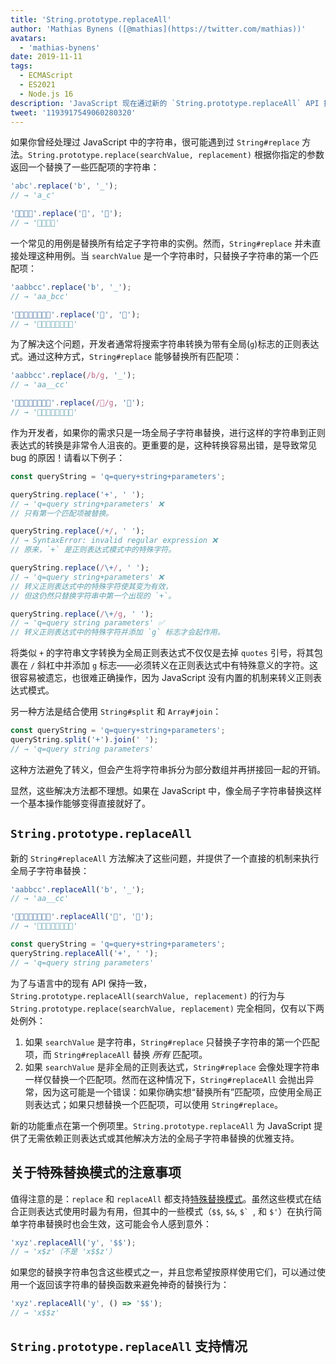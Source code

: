 ```yaml
---
title: 'String.prototype.replaceAll'
author: 'Mathias Bynens ([@mathias](https://twitter.com/mathias))'
avatars:
  - 'mathias-bynens'
date: 2019-11-11
tags:
  - ECMAScript
  - ES2021
  - Node.js 16
description: 'JavaScript 现在通过新的 `String.prototype.replaceAll` API 提供了对全局子字符串替换的一流支持。'
tweet: '1193917549060280320'
---
```

如果你曾经处理过 JavaScript 中的字符串，很可能遇到过 `String#replace` 方法。`String.prototype.replace(searchValue, replacement)` 根据你指定的参数返回一个替换了一些匹配项的字符串：

<!--truncate-->
```js
'abc'.replace('b', '_');
// → 'a_c'

'🍏🍋🍊🍓'.replace('🍏', '🥭');
// → '🥭🍋🍊🍓'
```

一个常见的用例是替换所有给定子字符串的实例。然而，`String#replace` 并未直接处理这种用例。当 `searchValue` 是一个字符串时，只替换子字符串的第一个匹配项：

```js
'aabbcc'.replace('b', '_');
// → 'aa_bcc'

'🍏🍏🍋🍋🍊🍊🍓🍓'.replace('🍏', '🥭');
// → '🥭🍏🍋🍋🍊🍊🍓🍓'
```

为了解决这个问题，开发者通常将搜索字符串转换为带有全局(`g`)标志的正则表达式。通过这种方式，`String#replace` 能够替换所有匹配项：

```js
'aabbcc'.replace(/b/g, '_');
// → 'aa__cc'

'🍏🍏🍋🍋🍊🍊🍓🍓'.replace(/🍏/g, '🥭');
// → '🥭🥭🍋🍋🍊🍊🍓🍓'
```

作为开发者，如果你的需求只是一场全局子字符串替换，进行这样的字符串到正则表达式的转换是非常令人沮丧的。更重要的是，这种转换容易出错，是导致常见 bug 的原因！请看以下例子：

```js
const queryString = 'q=query+string+parameters';

queryString.replace('+', ' ');
// → 'q=query string+parameters' ❌
// 只有第一个匹配项被替换。

queryString.replace(/+/, ' ');
// → SyntaxError: invalid regular expression ❌
// 原来，`+` 是正则表达式模式中的特殊字符。

queryString.replace(/\+/, ' ');
// → 'q=query string+parameters' ❌
// 转义正则表达式中的特殊字符使其变为有效，
// 但这仍然只替换字符串中第一个出现的 `+`。

queryString.replace(/\+/g, ' ');
// → 'q=query string parameters' ✅
// 转义正则表达式中的特殊字符并添加 `g` 标志才会起作用。
```

将类似 `+` 的字符串文字转换为全局正则表达式不仅仅是去掉 `quotes` 引号，将其包裹在 `/` 斜杠中并添加 `g` 标志——必须转义在正则表达式中有特殊意义的字符。这很容易被遗忘，也很难正确操作，因为 JavaScript 没有内置的机制来转义正则表达式模式。

另一种方法是结合使用 `String#split` 和 `Array#join`：

```js
const queryString = 'q=query+string+parameters';
queryString.split('+').join(' ');
// → 'q=query string parameters'
```

这种方法避免了转义，但会产生将字符串拆分为部分数组并再拼接回一起的开销。

显然，这些解决方法都不理想。如果在 JavaScript 中，像全局子字符串替换这样一个基本操作能够变得直接就好了。

## `String.prototype.replaceAll`

新的 `String#replaceAll` 方法解决了这些问题，并提供了一个直接的机制来执行全局子字符串替换：

```js
'aabbcc'.replaceAll('b', '_');
// → 'aa__cc'

'🍏🍏🍋🍋🍊🍊🍓🍓'.replaceAll('🍏', '🥭');
// → '🥭🥭🍋🍋🍊🍊🍓🍓'

const queryString = 'q=query+string+parameters';
queryString.replaceAll('+', ' ');
// → 'q=query string parameters'
```

为了与语言中的现有 API 保持一致，`String.prototype.replaceAll(searchValue, replacement)` 的行为与 `String.prototype.replace(searchValue, replacement)` 完全相同，仅有以下两处例外：

1. 如果 `searchValue` 是字符串，`String#replace` 只替换子字符串的第一个匹配项，而 `String#replaceAll` 替换 _所有_ 匹配项。
1. 如果 `searchValue` 是非全局的正则表达式，`String#replace` 会像处理字符串一样仅替换一个匹配项。然而在这种情况下，`String#replaceAll` 会抛出异常，因为这可能是一个错误：如果你确实想“替换所有”匹配项，应使用全局正则表达式；如果只想替换一个匹配项，可以使用 `String#replace`。

新的功能重点在第一个例项里。`String.prototype.replaceAll` 为 JavaScript 提供了无需依赖正则表达式或其他解决方法的全局子字符串替换的优雅支持。

## 关于特殊替换模式的注意事项

值得注意的是：`replace` 和 `replaceAll` 都支持[特殊替换模式](https://developer.mozilla.org/zh-CN/docs/Web/JavaScript/Reference/Global_Objects/String/replace#specifying_a_string_as_the_replacement)。虽然这些模式在结合正则表达式使用时最为有用，但其中的一些模式（`$$`, `$&`, ``$` ``, 和 `$'`）在执行简单字符串替换时也会生效，这可能会令人感到意外：

```js
'xyz'.replaceAll('y', '$$');
// → 'x$z'（不是 'x$$z'）
```

如果您的替换字符串包含这些模式之一，并且您希望按原样使用它们，可以通过使用一个返回该字符串的替换函数来避免神奇的替换行为：

```js
'xyz'.replaceAll('y', () => '$$');
// → 'x$$z'
```

## `String.prototype.replaceAll` 支持情况

<feature-support chrome="85 https://bugs.chromium.org/p/v8/issues/detail?id=9801"
                 firefox="77 https://bugzilla.mozilla.org/show_bug.cgi?id=1608168#c8"
                 safari="13.1 https://webkit.org/blog/10247/new-webkit-features-in-safari-13-1/"
                 nodejs="16"
                 babel="yes https://github.com/zloirock/core-js#ecmascript-string-and-regexp"></feature-support>
